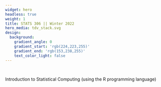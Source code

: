 ```yaml
---
widget: hero
headless: true
weight: 1
title: STATS 306 || Winter 2022
hero_media: tdv_stack.svg
design:
  background:
    gradient_angle: 0
    gradient_start: 'rgb(224,223,255)'
    gradient_end: 'rgb(153,238,255)'
    text_color_light: false   
---
```

<br>

Introduction to Statistical Computing (using the R programming language)
